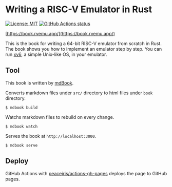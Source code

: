 # Writing a RISC-V Emulator in Rust

[![License: MIT](https://img.shields.io/badge/License-MIT-yellow.svg)](./LICENSE)
[![GitHub Actions status](https://github.com/d0iasm/book.rvemu/workflows/deploy/badge.svg)](https://github.com/d0iasm/book.rvemu/actions)

[https://book.rvemu.app/](https://book.rvemu.app/)

This is the book for writing a 64-bit RISC-V emulator from scratch in Rust. The book shows you how to implement an emulator step by step. You can run [xv6](https://github.com/mit-pdos/xv6-riscv), a simple Unix-like OS, in your emulator.

## Tool

This book is written by [mdBook](https://github.com/rust-lang/mdBook).

Converts markdown files under `src/` directory to html files under `book` directory.
```
$ mdbook build
```

Watchs markdown files to rebuild on every change.
```
$ mdbook watch
```

Serves the book at `http://localhost:3000`.
```
$ mdbook serve
```

## Deploy

GitHub Actions with [peaceiris/actions-gh-pages](https://github.com/peaceiris/actions-gh-pages) deploys the page to GitHub pages.

